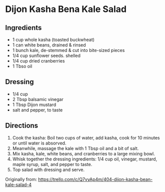 Dijon Kasha Bena Kale Salad
=========

Ingredients
-----------
 * 1 cup whole kasha (toasted buckwheat)
 * 1 can white beans, drained & rinsed
 * 1 bunch kale, de-stemmed & cut into bite-sized pieces
 * 1/4 cup sunflower seeds. shelled
 * 1/4 cup dried cranberries
 * 1 Tbso oil

Dressing
-----------
 * 1/4 cup
 * 2 Tbsp balsamic vinegar
 * 1 Tbsp Dijon mustard
 * salt and pepper, to taste

Directions
---------
 1. Cook the kasha: Boil two cups of water, add kasha, cook for 10 minutes or until water is absorved.
 2. Meanwhile, massage the kale with 1 Tbsp oil and a bit of salt.
 3. Mix kasha, kale, white beans, and cranberries to a large mixing bowl.
 4. Whisk together the dressing ingredients: 1/4 cup oil, vinegar, mustard, maple syrup, salt, and pepper to taste.
 5. Top salad with dressing and serve.

Originally from:
  https://trello.com/c/Q7vyAp4m/404-dijon-kasha-bean-kale-salad-4
